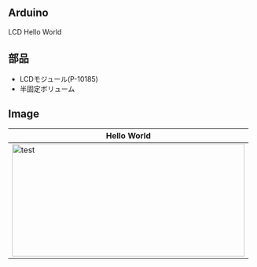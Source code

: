 ## Arduino
LCD Hello World

## 部品
* LCDモジュール(P-10185)
* 半固定ボリューム

## Image
|Hello World|
|---|
|<img src="https://github.com/tk0103/Electronic/blob/master/02_LCD/45138.jpg" alt="test" title="test" width="473" height="229">|
